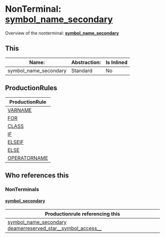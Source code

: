 # NonTerminal: **[symbol_name_secondary](./symbol_name_secondary.md)**

Overview of the nonterminal: **[symbol_name_secondary](./symbol_name_secondary.md)**



## This

| Name:                | Abstraction:    | Is Inlined |
| -------------------- | --------------- | ---------- |
| symbol_name_secondary | Standard | No |



## ProductionRules

| ProductionRule |
| ---- |
| [VARNAME](./../Lexicon/VARNAME.md)  |
| [FOR](./../Lexicon/FOR.md)  |
| [CLASS](./../Lexicon/CLASS.md)  |
| [IF](./../Lexicon/IF.md)  |
| [ELSEIF](./../Lexicon/ELSEIF.md)  |
| [ELSE](./../Lexicon/ELSE.md)  |
| [OPERATORNAME](./../Lexicon/OPERATORNAME.md)  |




## Who references this

### NonTerminals


#### [symbol_secondary](./../Grammar/symbol_secondary.md)

| Productionrule referencing this                      |
| ---------------------------------------------------- |
| [symbol_name_secondary](./symbol_name_secondary.md) [deamerreserved_star__symbol_access__](./deamerreserved_star__symbol_access__.md)  |




